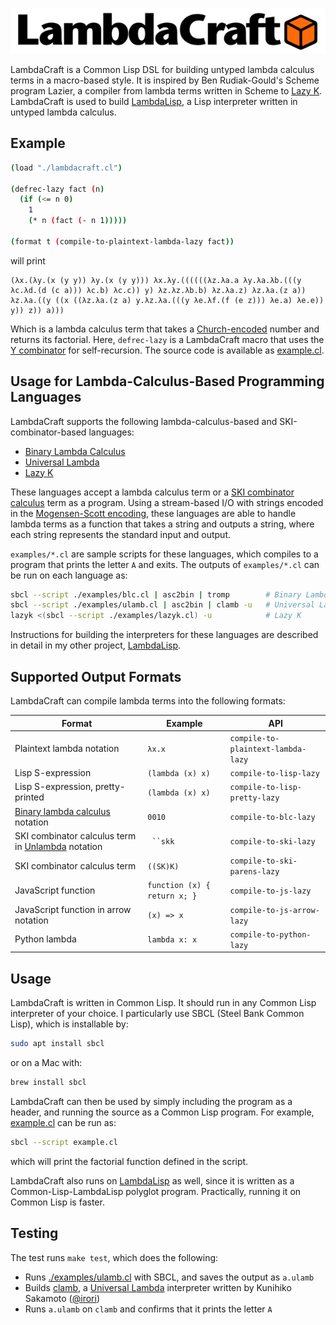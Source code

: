 ![LambdaCraftLisp's logo](./bin/lambdacraft_logo.png)

LambdaCraft is a Common Lisp DSL for building untyped lambda calculus terms in a macro-based style.
It is inspired by Ben Rudiak-Gould's Scheme program Lazier, a compiler from lambda terms written in Scheme to [Lazy K](https://tromp.github.io/cl/lazy-k.html).
LambdaCraft is used to build [LambdaLisp](https://github.com/woodrush/lambdalisp), a Lisp interpreter written in untyped lambda calculus.

## Example
```sh
(load "./lambdacraft.cl")

(defrec-lazy fact (n)
  (if (<= n 0)
    1
    (* n (fact (- n 1)))))

(format t (compile-to-plaintext-lambda-lazy fact))
```

will print

```
(λx.(λy.(x (y y)) λy.(x (y y))) λx.λy.((((((λz.λa.a λy.λa.λb.(((y λc.λd.(d (c a))) λc.b) λc.c)) y) λz.λz.λb.b) λz.λa.z) λz.λa.(z a)) λz.λa.((y ((x ((λz.λa.(z a) y.λz.λa.(((y λe.λf.(f (e z))) λe.a) λe.e)) y)) z)) a)))
```

Which is a lambda calculus term that takes a [Church-encoded](https://en.wikipedia.org/wiki/Church_encoding) number and returns its factorial.
Here, `defrec-lazy` is a LambdaCraft macro that uses the [Y combinator](https://en.wikipedia.org/wiki/Fixed-point_combinator) for self-recursion.
The source code is available as [example.cl](./example.cl).


## Usage for Lambda-Calculus-Based Programming Languages
LambdaCraft supports the following lambda-calculus-based and SKI-combinator-based languages:

- [Binary Lambda Calculus](https://tromp.github.io/cl/cl.html)
- [Universal Lambda](http://www.golfscript.com/lam/)
- [Lazy K](https://tromp.github.io/cl/lazy-k.html)

These languages accept a lambda calculus term or a [SKI combinator calculus](https://en.wikipedia.org/wiki/SKI_combinator_calculus) term as a program.
Using a stream-based I/O with strings encoded in the [Mogensen-Scott encoding](https://en.wikipedia.org/wiki/Mogensen%E2%80%93Scott_encoding),
these languages are able to handle lambda terms as a function that takes a string and outputs a string,
where each string represents the standard input and output.

`examples/*.cl` are sample scripts for these languages, which compiles to a program that prints the letter `A` and exits.
The outputs of `examples/*.cl` can be run on each language as:
```sh
sbcl --script ./examples/blc.cl | asc2bin | tromp        # Binary Lambda Calculus
sbcl --script ./examples/ulamb.cl | asc2bin | clamb -u   # Universal Lambda
lazyk <(sbcl --script ./examples/lazyk.cl) -u            # Lazy K
```

Instructions for building the interpreters for these languages are described in detail in my other project, [LambdaLisp](https://github.com/woodrush/lambdalisp).


## Supported Output Formats
LambdaCraft can compile lambda terms into the following formats:

| Format                                                                                                | Example                      | API                                |
|------------------------------------------------------------------------------------------------------ |------------------------------|------------------------------------|
| Plaintext lambda notation                                                                             | `λx.x`                       | `compile-to-plaintext-lambda-lazy` |
| Lisp S-expression                                                                                     | `(lambda (x) x)`             | `compile-to-lisp-lazy`             |
| Lisp S-expression, pretty-printed                                                                     | `(lambda (x) x)`             | `compile-to-lisp-pretty-lazy`      |
| [Binary lambda calculus](https://tromp.github.io/cl/cl.html) notation                                 | `0010`                       | `compile-to-blc-lazy`              |
| SKI combinator calculus term in [Unlambda](http://www.madore.org/~david/programs/unlambda/) notation  | ``` ``skk```                 | `compile-to-ski-lazy`              |
| SKI combinator calculus term                                                                          | `((SK)K)`                    | `compile-to-ski-parens-lazy`       |
| JavaScript function                                                                                   | `function (x) { return x; }` | `compile-to-js-lazy`               |
| JavaScript function in arrow notation                                                                 | `(x) => x`                   | `compile-to-js-arrow-lazy`         |
| Python lambda                                                                                         | `lambda x: x`                | `compile-to-python-lazy`           |


## Usage
LambdaCraft is written in Common Lisp. It should run in any Common Lisp interpreter of your choice.
I particularly use SBCL (Steel Bank Common Lisp), which is installable by:

```sh
sudo apt install sbcl
```

or on a Mac with:
```sh
brew install sbcl
```

LambdaCraft can then be used by simply including the program as a header,
and running the source as a Common Lisp program.
For example, [example.cl](example.cl) can be run as:

```sh
sbcl --script example.cl
```

which will print the factorial function defined in the script.

LambdaCraft also runs on [LambdaLisp](https://github.com/woodrush/lambdalisp) as well, since it is written as a
Common-Lisp-LambdaLisp polyglot program. Practically, running it on Common Lisp is faster.


## Testing
The test runs `make test`, which does the following:

- Runs [./examples/ulamb.cl](./examples/ulamb.cl) with SBCL, and saves the output as `a.ulamb`
- Builds [clamb](https://github.com/irori/clamb), a [Universal Lambda](http://www.golfscript.com/lam/) interpreter written by Kunihiko Sakamoto ([@irori](https://github.com/irori/))
- Runs `a.ulamb` on `clamb` and confirms that it prints the letter `A`
